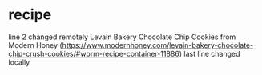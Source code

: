 # recipe
line 2 changed remotely
Levain Bakery Chocolate Chip Cookies 
from Modern Honey (https://www.modernhoney.com/levain-bakery-chocolate-chip-crush-cookies/#wprm-recipe-container-11886)
last line changed locally